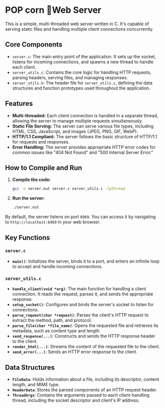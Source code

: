 # POP corn 🍿Web Server

This is a simple, multi-threaded web server written in C. It's capable of serving static files and handling multiple client connections concurrently.

## Core Components

- `server.c`: The main entry point of the application. It sets up the socket, listens for incoming connections, and spawns a new thread to handle each client.
- `server_utils.c`: Contains the core logic for handling HTTP requests, parsing headers, serving files, and managing responses.
- `server_utils.h`: The header file for `server_utils.c`, defining the data structures and function prototypes used throughout the application.

## Features

- **Multi-threaded:** Each client connection is handled in a separate thread, allowing the server to manage multiple requests simultaneously.
- **Static File Serving:** The server can serve various file types, including HTML, CSS, JavaScript, and images (JPEG, PNG, GIF, WebP).
- **HTTP/1.1 Compliant:** The server follows the basic structure of HTTP/1.1 for requests and responses.
- **Error Handling:** The server provides appropriate HTTP error codes for common issues like "404 Not Found" and "500 Internal Server Error."

## How to Compile and Run

1.  **Compile the code:**

    ```bash
    gcc -o server.out server.c server_utils.c -lpthread
    ```

2.  **Run the server:**

    ```bash
    ./server.out
    ```

By default, the server listens on port `6969`. You can access it by navigating to `http://localhost:6969` in your web browser.

## Key Functions

### `server.c`

- **`main()`**: Initializes the server, binds it to a port, and enters an infinite loop to accept and handle incoming connections.

### `server_utils.c`

- **`handle_client(void *arg)`**: The main function for handling a client connection. It reads the request, parses it, and sends the appropriate response.
- **`setup_socket()`**: Configures and binds the server's socket to listen for connections.
- **`parse_request(char *request)`**: Parses the client's HTTP request to extract the method, path, and protocol.
- **`parse_file(char *file_name)`**: Opens the requested file and retrieves its metadata, such as content type and length.
- **`send_response(...)`**: Constructs and sends the HTTP response header to the client.
- **`render_html(...)`**: Streams the content of the requested file to the client.
- **`send_error(...)`**: Sends an HTTP error response to the client.

## Data Structures

- **`FileData`**: Holds information about a file, including its descriptor, content length, and MIME type.
- **`HeaderData`**: Stores the parsed components of an HTTP request header.
- **`ThreadArgs`**: Contains the arguments passed to each client-handling thread, including the socket descriptor and client's IP address.

